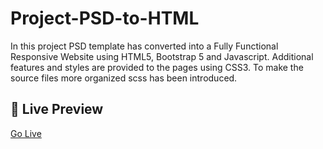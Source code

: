 
# Project-PSD-to-HTML

In this project PSD template has converted into a Fully Functional Responsive Website
using HTML5, Bootstrap 5 and Javascript. Additional features and styles are provided
to the pages using CSS3. To make the source files more organized scss has been introduced.

## 🔗 Live Preview
[Go Live](https://saddamhossain.com/)
